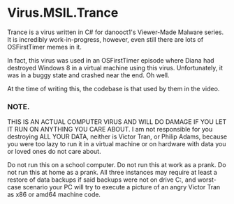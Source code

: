 # Virus.MSIL.Trance

Trance is a virus written in C# for danooct1's Viewer-Made Malware series. It is incredibly work-in-progress, however, even still there are lots of OSFirstTimer memes in it.

In fact, this virus was used in an OSFirstTimer episode where Diana had destroyed Windows 8 in a virtual machine using this virus. Unfortunately, it was in a buggy state and crashed near the end. Oh well.

At the time of writing this, the codebase is that used by them in the video.

### NOTE.

THIS IS AN ACTUAL COMPUTER VIRUS AND WILL DO DAMAGE IF YOU LET IT RUN ON ANYTHING YOU CARE ABOUT. I am not responsible for you destroying ALL YOUR DATA, neither is Victor Tran, or Philip Adams, because you were too lazy to run it in a virtual machine or on hardware with data you or loved ones do not care about.

Do not run this on a school computer. Do not run this at work as a prank. Do not run this at home as a prank. All three instances may require at least a restore of data backups if said backups were not on drive C:\, and worst-case scenario your PC will try to execute a picture of an angry Victor Tran as x86 or amd64 machine code.